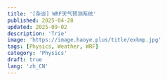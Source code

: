 ```yaml
---
title: '[杂谈] WRF天气预测系统'
published: 2025-04-28
updated: 2025-09-02
description: 'Trie'
image: 'https://image.haoye.plus/title/exkmp.jpg'
tags: [Physics, Weather, WRF]
category: 'Physics'
draft: true 
lang: 'zh_CN'
---
```



